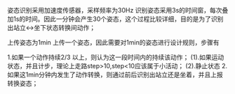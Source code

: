 姿态识别采用加速度传感器，采样频率为30Hz
识别姿态采用3s的时间窗，每次叠加1s的时间。因此一分钟会产生30个姿态，这个过程比较详细，目的是为了识别出站立<->坐下状态转换间动作；

上传姿态为1min 上传一个姿态，因此需要对1min的姿态进行设计规则，步骤有

1.如果一个动作持续2/3 以上，则认为这一段时间内的持续该动作；
    (1).如果运动状态，并且计步，理论上走路step>10,step<10应该属于小活动；
    (2).静止状态
2.如果这1min分钟内发生了动作转换，则通过前后识别出站立还是坐着，并且上报转换姿态；